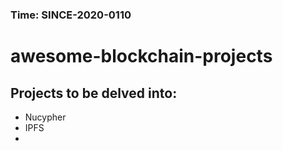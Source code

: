 ### Time: SINCE-2020-0110

# awesome-blockchain-projects

## Projects to be delved into:

- Nucypher
- IPFS
- 
